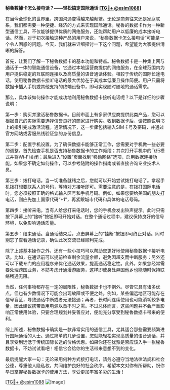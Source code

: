 **秘魯數據卡怎么接电话？——轻松搞定国际通话 [[TG💪+ @esim1088](https://t.me/s/esim1088)]**

在当今全球化的世界里，跨国沟通变得越来越频繁。无论是商务往来还是家庭联系，我们都需要一种便捷、经济的方式来实现国际通话。秘魯的数据卡作为一种新型通信工具，不仅能够提供优质的网络服务，还能帮助用户以低廉的成本接听电话。然而，对于初次接触这种产品的用户来说，“秘魯数据卡怎么接电话”可能是一个令人困惑的问题。今天，我们就来详细探讨一下这个问题，希望能为大家提供清晰的解答。

首先，让我们了解一下秘魯数据卡的基本功能和特点。秘魯数据卡是一种集上网与通话于一体的智能通信设备，它通过本地运营商提供的网络服务，在全球范围内为用户提供稳定的互联网连接以及高质量的语音通话体验。相较于传统的国际长途电话，使用秘魯数据卡接听电话的最大优势在于其成本低廉且操作简便。用户只需将数据卡插入手机或其他支持的终端设备中，即可实现随时随地的通话需求。

那么，具体该如何操作才能成功地利用秘魯数据卡接听电话呢？以下是详细的步骤说明：

第一步：购买并激活秘魯数据卡。目前市面上有多家供应商提供此类产品，您可以根据自己的实际需要选择信誉良好的商家进行购买。收到数据卡后，请按照说明书上的指引完成激活流程。通常情况下，这一步骤包括输入SIM卡号及密码，并通过官方网站或客服热线验证您的身份信息。

第二步：配置手机设置。为了确保数据卡能够正常工作，您需要对手机做一些必要的调整。首先检查手机是否支持秘魯数据卡的工作频段；其次打开手机中的飞行模式并将Wi-Fi关闭；最后进入“设置”页面找到“移动网络”选项，启用数据连接功能。如果您不确定如何操作，可以参考随附的操作指南或者直接咨询专业技术人员。

第三步：拨打电话。当一切准备就绪之后，您就可以开始尝试拨打电话了。拿起手机拨打想要联系人的号码，等待对方接听即可。需要注意的是，在拨打国际电话时，您必须按照正确的格式输入区号和手机号码。例如，如果您要给美国的朋友打电话，则应先加上国家代码“+1”，再紧跟城市代码和具体的电话号码。

第四步：接听来电。当有人给您打来电话时，您的手机会发出铃声提示。此时只需按下屏幕上的“接听”按钮即可开始对话。在整个通话过程中，建议保持良好的信号环境，以免影响通话质量。

第五步：结束通话。当通话结束后，点击屏幕上的“挂断”按钮即可终止对话。同时别忘了查看通话记录，确认此次交流已经顺利完成。

除了上述基本操作之外，还有一些小技巧可以帮助您更好地使用秘魯数据卡接听电话。比如，在通话前可以提前检查剩余流量余额，避免因超支而中断服务；另外还可以下载专门的应用程序来优化通话效果，提高通话稳定性。此外，如果您经常需要处理跨国业务，不妨考虑开通漫游服务，这样即使身处异国他乡也能随时保持联络畅通无阻。

当然，任何事物都存在一定的局限性，秘魯数据卡也不例外。尽管它具有诸多优点，但也有少数情况下可能会出现故障或不便之处。例如，某些偏远地区可能存在信号盲区，导致通话中断或者无法接通；再者，长时间连续使用也可能消耗较多电量，因此建议携带备用电源以备不时之需。不过总体而言，这些问题并不会严重影响正常使用体验，只要合理规划并妥善应对，便能充分享受到秘魯数据卡带来的便利。

综上所述，秘魯数据卡确实是一款非常实用的通信工具，尤其适合那些需要频繁进行国际通话的人士。通过简单的几步设置，您就能轻松实现高质量的语音通话，并且享受到远低于传统国际长途的价格优惠。如果你还在犹豫是否应该入手一张秘魯数据卡，不妨试试看吧！相信它会给你的生活带来意想不到的变化。

最后提醒大家一句：无论采用何种方式接打电话，请务必遵守当地法律法规和社会公德，尊重他人隐私权，共同维护良好的社会秩序。希望本文对你有所帮助，祝你早日掌握秘魯数据卡的使用方法，享受更加丰富多彩的生活！

[[TG💪+ @esim1088](https://t.me/s/esim1088) ![Image](https://i.postimg.cc/4NQfJmqS/Snipaste-2025-05-13-00-14-12.png)]